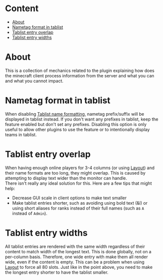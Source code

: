 # Content
* [About](#about)
* [Nametag format in tablist](#nametag-format-in-tablist)
* [Tablist entry overlap](#tablist-entry-overlap)
* [Tablist entry widths](#tablist-entry-widths)

# About
This is a collection of mechanics related to the plugin explaining how does the minecraft client process information from the server and what you can and what you cannot impact.

# Nametag format in tablist
When disabling [Tablist name formatting](https://github.com/NEZNAMY/TAB/wiki/Feature-guide:-Tablist-name-formatting), nametag prefix/suffix will be displayed in tablist instead. If you don't want any prefixes in tablist, keep the feature enabled but don't set any prefixes. Disabling this option is only useful to allow other plugins to use the feature or to intentionally display teams in tablist.

# Tablist entry overlap
When having enough online players for 3-4 columns (or using [Layout](https://github.com/NEZNAMY/TAB/wiki/Feature-guide:-Layout)) and their name formats are too long, they might overlap. This is caused by attempting to display text wider than the monitor can handle.  
There isn't really any ideal solution for this. Here are a few tips that might help:
* Decrease GUI scale in client options to make text smaller
* Make tablist entries shorter, such as avoiding using bold text (&l) or using short aliases for ranks instead of their full names (such as `A` instead of `Admin`).

# Tablist entry widths
All tablist entries are rendered with the same width regardless of their content to match width of the longest text. This is done globally, not on a per-column basis. Therefore, one wide entry with make them all render wide, even if the content is empty. This can be a problem when using [Layout](https://github.com/NEZNAMY/TAB/wiki/Feature-guide:-Layout) to force all 80 slots. Just like in the point above, you need to make the longest entry shorter to have the tablist smaller.